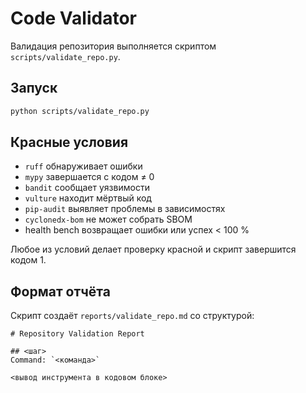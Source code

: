 # Code Validator

Валидация репозитория выполняется скриптом `scripts/validate_repo.py`.

## Запуск

```bash
python scripts/validate_repo.py
```

## Красные условия

- `ruff` обнаруживает ошибки
- `mypy` завершается с кодом ≠ 0
- `bandit` сообщает уязвимости
- `vulture` находит мёртвый код
- `pip-audit` выявляет проблемы в зависимостях
- `cyclonedx-bom` не может собрать SBOM
- health bench возвращает ошибки или успех < 100 %

Любое из условий делает проверку красной и скрипт завершится кодом 1.

## Формат отчёта

Скрипт создаёт `reports/validate_repo.md` со структурой:

```
# Repository Validation Report

## <шаг>
Command: `<команда>`

<вывод инструмента в кодовом блоке>
```

